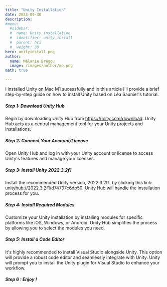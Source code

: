 ```yaml
---
title: "Unity Installation"
date: 2023-09-30
description: 
#menu:
  #sidebar:
  #  name: Unity installation
  #  identifier: unity_install
  #  parent: hci
  #  weight: 30
hero: unityinstall.png
author:
  name: Mélanie Brégou 
  image: /images/author/me.png
math: true

---
```



I installed Unity on Mac M1 sucessfully and in this article I'll provide a brief step-by-step guide on how to install Unity based on Léa Saunier's tutorial.


##### Step 1: Download Unity Hub
Begin by downloading Unity Hub from https://unity.com/download. Unity Hub acts as a central management tool for your Unity projects and installations.

##### Step 2: Connect Your Account/License
Open Unity Hub and log in with your Unity account or license to access Unity's features and manage your licenses.

##### Step 3: Install Unity 2022.3.2f1
Install the recommended Unity version, 2022.3.2f1, by clicking this link: unityhub://2022.3.2f1/d74737c6db50. Unity Hub will handle the installation process for you.


##### Step 4: Install Required Modules
Customize your Unity installation by installing modules for specific platforms like iOS, Windows, or Android. Unity Hub simplifies the process by allowing you to select the modules you need.


##### Step 5: Install a Code Editor
It's highly recommended to install Visual Studio alongside Unity. This option will provide a robust code editor and seamlessly integrate with Unity. Unity will prompt you to install the Unity plugin for Visual Studio to enhance your workflow.

##### Step 6 : Enjoy !